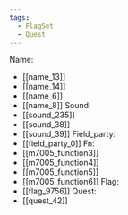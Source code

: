 ```yaml
---
tags:
  - FlagSet
  - Quest
---
```

Name:
- [[name_13]]
- [[name_14]]
- [[name_6]]
- [[name_8]]
Sound:
- [[sound_235]]
- [[sound_38]]
- [[sound_39]]
Field_party:
- [[field_party_0]]
Fn:
- [[m7005_function3]]
- [[m7005_function4]]
- [[m7005_function5]]
- [[m7005_function6]]
Flag:
- [[flag_9756]]
Quest:
- [[quest_42]]
